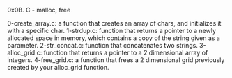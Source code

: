 0x0B. C - malloc, free

0-create_array.c: a function that creates an array of chars, and initializes it with a specific char.
1-strdup.c: function that returns a pointer to a newly allocated space in memory, which contains a copy of the string given as a parameter.
2-str_concat.c: function that concatenates two strings.
3-alloc_grid.c: function that returns a pointer to a 2 dimensional array of integers.
4-free_grid.c: a function that frees a 2 dimensional grid previously created by your alloc_grid function.
